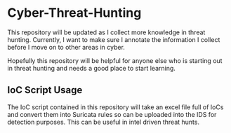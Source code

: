 # Cyber-Threat-Hunting
This repository will be updated as I collect more knowledge in threat hunting. Currently, I want to make sure I annotate the information I collect before I move on to other areas in cyber.

Hopefully this repository will be helpful for anyone else who is starting out in threat hunting and needs a good place to start learning.

## IoC Script Usage
The IoC script contained in this repository will take an excel file full of IoCs and convert them into Suricata rules so can be uploaded into the IDS for detection purposes. This can be useful in intel driven threat hunts.
